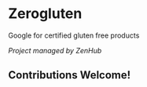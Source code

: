 # Zerogluten

Google for certified gluten free products


*Project managed by ZenHub*


## Contributions Welcome!
